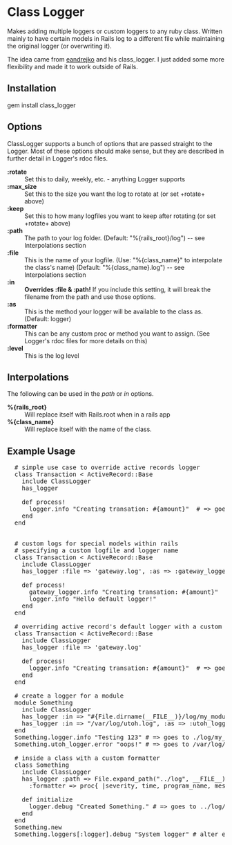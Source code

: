 Class Logger
============

Makes adding multiple loggers or custom loggers to any ruby class. Written mainly to have certain models in Rails log to a different file while maintaining the original logger (or overwriting it).

The idea came from [eandrejko](https://github.com/eandrejko) and his class_logger. I just added some more flexibility and made it to work outside of Rails.

Installation
------------

gem install class_logger

Options
-------

ClassLogger supports a bunch of options that are passed straight to the Logger. Most of these options should make sense, but they are described in further detail in Logger's rdoc files.

<dl>
  <dt><strong>:rotate</strong></dt>
  <dd>Set this to daily, weekly, etc. - anything Logger supports</dd>

  <dt><strong>:max_size</strong></dt>
  <dd>Set this to the size you want the log to rotate at (or set +rotate+ above)</dd>

  <dt><strong>:keep</strong></dt>
  <dd>Set this to how many logfiles you want to keep after rotating (or set +rotate+ above)</dd>

  <dt><strong>:path</strong></dt>
  <dd>The path to your log folder. (Default: "%{rails_root}/log") -- see Interpolations section</dd>

  <dt><strong>:file</strong></dt>
  <dd>This is the name of your logfile. (Use: "%{class_name}" to interpolate the class's name) (Default: "%{class_name}.log") -- see Interpolations section</dd>

  <dt><strong>:in</strong></dt>
  <dd><strong>Overrides :file &amp; :path!</strong> If you include this setting, it will break the filename from the path and use those options.</dd>

  <dt><strong>:as</strong></dt>
  <dd>This is the method your logger will be available to the class as. (Default: logger)</dd>

  <dt><strong>:formatter</strong></dt>
  <dd>This can be any custom proc or method you want to assign. (See Logger's rdoc files for more details on this)</dd>

  <dt><strong>:level</strong></dt>
  <dd>This is the log level</dd>
</dl>

Interpolations
--------------

The following can be used in the *path* or *in* options.

<dl>
  <dt><strong>%{rails_root}</strong></dt>
  <dd>Will replace itself with Rails.root when in a rails app</dd>

  <dt><strong>%{class_name}</strong></dt>
  <dd>Will replace itself with the name of the class.</dd>
</dl>
  
Example Usage
-------------

<pre>
  # simple use case to override active records logger
  class Transaction &lt; ActiveRecord::Base
    include ClassLogger
    has_logger
  
    def process!
      logger.info "Creating transation: #{amount}"  # => goes to RAILS_ROOT/log/transaction.log
    end
  end
  

  # custom logs for special models within rails
  # specifying a custom logfile and logger name
  class Transaction &lt; ActiveRecord::Base
    include ClassLogger
    has_logger :file => 'gateway.log', :as => :gateway_logger
  
    def process!
      gateway_logger.info "Creating transation: #{amount}"  # => goes to RAILS_ROOT/log/gateway.log
      logger.info "Hello default logger!"                   # => goes to default rails logger
    end
  end
  
  # overriding active record's default logger with a custom logfile
  class Transaction &lt; ActiveRecord::Base
    include ClassLogger
    has_logger :file => 'gateway.log'
  
    def process!
      logger.info "Creating transation: #{amount}"  # => goes to RAILS_ROOT/log/gateway.log
    end
  end

  # create a logger for a module
  module Something
    include ClassLogger
    has_logger :in => "#{File.dirname(__FILE__)}/log/my_module.log"
    has_logger :in => "/var/log/utoh.log", :as => :utoh_logger
  end
  Something.logger.info "Testing 123" # => goes to ./log/my_module.log
  Something.utoh_logger.error "oops!" # => goes to /var/log/utoh.log
  
  # inside a class with a custom formatter
  class Something
    include ClassLogger
    has_logger :path => File.expand_path("../log", __FILE__), :rotate => :daily, 
      :formatter => proc{ |severity, time, program_name, message| "[%s](Something): %s\n" % [severity, message] }

    def initialize
      logger.debug "Created Something." # => goes to ../log/something.log
    end
  end
  Something.new
  Something.loggers[:logger].debug "System logger" # alter entry point to logger
</pre>